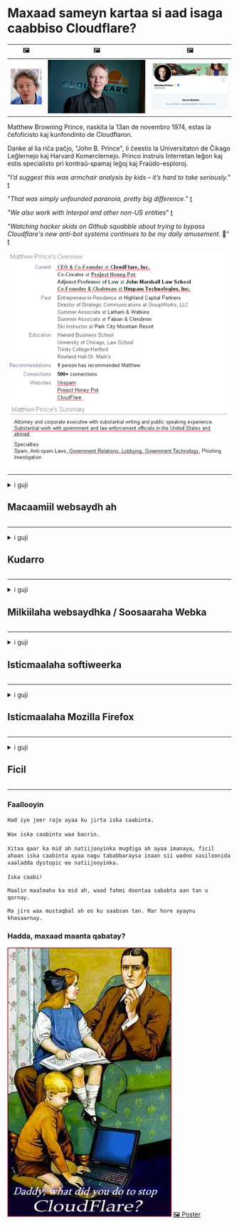 # Maxaad sameyn kartaa si aad isaga caabbiso Cloudflare?

| 🖼 | 🖼 | 🖼 |
| --- | --- | --- |
| ![](../image/matthew_prince_teen.jpg) | ![](../image/matthew_prince.jpg) | ![](../image/blockedbymatthewprince.jpg) |


Matthew Browning Prince, naskita la 13an de novembro 1974, estas la ĉefoficisto kaj kunfondinto de Cloudflaron.

Danke al lia riĉa paĉjo, "John B. Prince", li ĉeestis la Universitaton de Ĉikago Leĝlernejo kaj Harvard Komerclernejo.
Princo instruis Interretan leĝon kaj estis specialisto pri kontraŭ-spamaj leĝoj kaj Fraŭdo-esploroj.


"*I’d suggest this was armchair analysis by kids – it’s hard to take seriously.*" [t](https://www.theguardian.com/technology/2015/nov/19/cloudflare-accused-by-anonymous-helping-isis)

"*That was simply unfounded paranoia, pretty big difference.*"  [t](https://twitter.com/xxdesmus/status/992757936123359233)

"*We also work with Interpol and other non-US entities*" [t](https://twitter.com/eastdakota/status/1203028504184360960)

"*Watching hacker skids on Github squabble about trying to bypass Cloudflare's new anti-bot systems continues to be my daily amusement.* 🍿" [t](https://twitter.com/eastdakota/status/1273277839102656515)


![](../image/whoismp.jpg)

---


<details>
<summary>i guji

## Macaamiil websaydh ah
</summary>


- Haddii websaydhka aad jeceshahay uu adeegsanayo Cloudflare, u sheeg inaysan isticmaalin Cloudflare.
  - Ku guulaysiga baraha bulshada sida Facebook, Reddit, Twitter ama Mastodon wax farqi ah ma lahan. [Waxqabadka ayaa ka xoog badan hashtags.](https://twitter.com/phyzonloop/status/1274132092490862594)
  - Isku day inaad la xiriirto milkiilaha websaydhka haddii aad rabto inaad naftaada ka dhigto mid waxtar leh.

[Cloudflare ayaa yiri](https://github.com/Eloston/ungoogled-chromium/issues/783):
```
Waxaan kugula talineynaa inaad la xiriirto maamulayaasha adeegyada ama boggaga gaarka ah ee aad dhibaatada kala kulanto oo aad la wadaagto khibradaada.
```

[Haddii aadan weydiisan, milkiilaha degelku weligiis ma ogaan doono dhibaatadan.](../PEOPLE.md)

![](../image/liberapay.jpg)

[Tusaale guul leh](https://counterpartytalk.org/t/turn-off-cloudflare-on-counterparty-co-plz/164/5).<br>
Dhibaato ayaad qabtaa? [Codkaaga hada kor uqaad.](https://github.com/maraoz/maraoz.github.io/issues/1) Tusaalaha hoose.

```
Kaliya waxaad caawineysaa faafreebka shirkadaha iyo kormeerka ballaaran.
http://crimeflare.eu.org
```

```
Boggaaga internetka wuxuu ku dhexyaalaa-qarsoodiga-ku-xadgudubka-darbiga-gaarka ah ee CloudFlare.
http://crimeflare.eu.org
```

- Waqti qaado si aad u aqriso siyaasada asturnaanta bogga.
  - haddii degelku ka dambeeyo Cloudflare ama degelku adeegsanayo adeegyo ku xiran Cloudflare.

Waa inay sharraxdo waxa uu yahay "Cloudflare", oo ay weydiisato rukhsad ay kula wadaagaan xogtaada Cloudflare. Ka gaabinta in sidaas la sameeyo waxay keeni doontaa jebinta kalsoonida iyo websaydhka laga hadlayo waa in laga fogaadaa.

[Tusaalaha siyaasada asturnaanta ee la aqbali karo ayaa halkan ku taal](https://archive.is/bDlTz) ("Subprocessors" > "Entity Name")

```
Waan aqriyay siyaasadaada asturnaanta mana heli karo erayga Cloudflare.
Waan diidey inaan kula wadaago xogta haddii aad sii wadatid inaad xogteyda ku quudiso Cloudflare.
http://crimeflare.eu.org
```

Tani waa tusaale siyaasad gaar ah oo aan lahayn erayga Cloudflare.
[Liberland Jobs](https://archive.is/daKIr) [privacy policy](https://docsend.com/view/feiwyte):

![](../image/cfwontobey.jpg)

Cloudflare waxay leeyihiin siyaasadooda u gaarka ah.
[Cloudflare wuxuu jecel yahay dadka da 'yarta ah.](https://www.reddit.com/r/GamerGhazi/comments/2s64fe/be_wary_reporting_to_cloudflare/)

Waa kuwan tusaale wanaagsan oo loogu talagalay foomka is-qoritaanka websaydhka.
AFAIK, websaydh eber ah ayaa sidan sameeya. Miyaad ku kalsoon tahay iyaga?

```
Adoo gujinaya "Saxiix XYZ", waxaad ogolaatay shuruudahayaga adeegga iyo bayaanka asturnaanta.
Waxaad sidoo kale ogolaatay inaad la wadaagto xogtaada Cloudflare sidoo kale waxaad ogolaatay bayaanka asturnaanta Cloudflare.
Haddii Cloudflare ay daadato macluumaadkaaga ama aysan kuu oggolaan doonin inaad ku xirnaato adeegeyaasheena, annaga khaladkeena ma aha. [*]

[ Saxiix ] [ Waan diidanahay ]
```
[*] [PEOPLE.md](../PEOPLE.md)


- Isku day inaadan adeegsan adeegooda. Xusuusnow waxaa ku daawanaya Cloudflare.
  - ["I'm in your TLS, sniffin' your passworz"](../image/iminurtls.jpg)

- Raadi degel kale. Waxaa jira badallo iyo fursado internetka!

- Ku qanci saaxiibbadaa inay adeegsadaan Tor maalin kasta.
  - Aqoonsi la'aantu waa inay noqotaa halbeegga internetka furan!
  - [Xusuusnow in mashruuca Tor uusan necbayn mashruucan.](../HISTORY.md)

</details>

------

<details>
<summary>i guji

## Kudarro
</summary>

- Haddii biraawsarkaagu yahay Firefox, Tor Browser, ama Ungoogled Chromium isticmaal mid ka mid ah ku darrada hoose.
  - Haddii aad rabto inaad ku darto waxyaabo kale oo cusub oo cusub weydii marka hore.


| Magaca | Horumar | Taageero | Joojin Karaa | Ogeysiin karaa | Chrome |
| -------- | -------- | -------- | -------- | -------- | -------- |
| [Bloku Cloudflaron MITM-Atakon](../subfiles/addon/bcma.md) | #Addon | [ ? ](http://crimeflare.eu.org/) | **Haa**     | **Haa**     |  **Haa** |
| [Ĉu ligoj estas vundeblaj al MITM-atako?](../subfiles/addon/ismm.md) | #Addon | [ ? ](http://crimeflare.eu.org/) | Maya     | **Haa**     |  **Haa** |
| [Ĉu ĉi tiuj ligoj blokos Tor-uzanton?](../subfiles/addon/isat.md) | #Addon | [ ? ](http://crimeflare.eu.org/) | Maya     | **Haa**     |  **Haa** |
| [Block Cloudflare MITM Attack](https://trac.torproject.org/projects/tor/attachment/ticket/24351/block_cloudflare_mitm_attack-1.0.14.1-an%2Bfx.xpi)<br>[**DELETED BY TOR PROJECT**](../HISTORY.md) | nullius | [ ? ](../tool/block_cloudflare_mitm_fx), [Link](http://crimeflare.eu.org/) | **Haa**     | **Haa**     |  Maya |
| [TPRB](http://sw.nnpaefp7pkadbxxkhz2agtbv2a4g5sgo2fbmv3i7czaua354334uqqad.onion/) | Sw | [ ? ](http://sw.nnpaefp7pkadbxxkhz2agtbv2a4g5sgo2fbmv3i7czaua354334uqqad.onion/) | **Haa**     | **Haa**     |  Maya |
| [Detect Cloudflare](https://addons.mozilla.org/en-US/firefox/addon/detect-cloudflare/) | Frank Otto | [ ? ](https://github.com/traktofon/cf-detect) | Maya     | **Haa**     |  Maya |
| [True Sight](https://addons.mozilla.org/en-US/firefox/addon/detect-cloudflare-plus/) | claustromaniac | [ ? ](https://github.com/claustromaniac/detect-cloudflare-plus) | Maya     | **Haa**     |  Maya |
| [Which Cloudflare datacenter am I visiting?](https://addons.mozilla.org/en-US/firefox/addon/cf-pop/) | 依云 | [ ? ](https://github.com/lilydjwg/cf-pop) | Maya     | **Haa**     |  Maya |


- "Decentraleyes" waxay joojin kartaa isku xirka "CDNJS (Cloudflare)".
  - Waxay ka hortagtaa codsiyo badan inay gaaraan shabakadaha, waxayna u adeegtaa faylasha maxalliga ah si looga ilaaliyo goobaha inay jabaan.
  - Horumariyaha ayaa ku jawaabay: "[very concerning indeed](https://github.com/Synzvato/decentraleyes/issues/236#issuecomment-352049501)", "[widespread usage severely centralizes the web](https://github.com/Synzvato/decentraleyes/issues/251#issuecomment-366752049)"

- [Waxa kale oo aad ka saari kartaa ama ku kalsoonaan kartaa shahaadada Cloudflare ee Maamulka Shahaadada (CA).](https://www.ssl.com/how-to/remove-root-certificate-firefox/)

</details>

------

<details>
<summary>i guji

## Milkiilaha websaydhka / Soosaaraha Webka
</summary>


![](../image/word_cloudflarefree.jpg)

- Ha isticmaalin xalka Cloudflare, Muddada.
  - Waad ka fiicnaan kartaa taas, sax? [Waa tan sida looga saaro diiwaangelinta Cloudflare, qorshayaasha, bogagga, ama koontooyinka.](https://support.cloudflare.com/hc/en-us/articles/200167776-Removing-subscriptions-plans-domains-or-accounts)

| 🖼 | 🖼 |
| --- | --- |
| ![](../image/htmlalertcloudflare.jpg) | ![](../image/htmlalertcloudflare2.jpg) |

- Ma rabtaa macaamiil badan? Waad ogtahay waxa la sameeyo. Tilmaamku waa "khadka sare".
  - [Waad salaaman tahay, waxaad qortay "Waxaan u qaadaneynaa arimahaaga gaarka ah si dhab ah" laakiin waxaan helay "Error 403 Rexy Anonymous Proxy Lama ogola".](https://it.slashdot.org/story/19/02/19/0033255/stop-saying-we-take-your-privacy-and-security-seriously) Maxaad u xireysaa Tor Or VPN? Oo maxaad u xannibaysaa emayllada ku meel gaarka ah?

![](../image/anonexist.jpg)

- Isticmaalka Cloudflare waxay kordhin doontaa fursadaha go'itaanka. Soo-booqdayaashu ma geli karaan websaydhkaaga haddii server-kaagu hoos u socdo ama Cloudflare uu hoos u dhaco.
  - [Runtii miyaad u maleyneysay in Cloudflare uusan waligiis hoos u dhicin?](https://www.ibtimes.com/cloudflare-down-not-working-sites-producing-504-gateway-timeout-errors-2618008) [Another](https://twitter.com/Jedduff/status/1097875615997399040) [sample](https://twitter.com/search?f=tweets&vertical=default&q=Cloudflare%20is%20having%20problems). [Need more](../PEOPLE.md)?

![](../image/cloudflareinternalerror.jpg)

- Isticmaalka Cloudflare si aad wakiil uga dhigto "adeeggaaga API", "serverka cusbooneysiinta softiweerka" ama "RSS feed" ayaa waxyeellayn doonta macmiilkaaga. Qof macaamil ah ayaa ku soo wacay oo ku yiri "mar dambe ma isticmaali karo API-gaaga", wax fikrad ahna kama lihid waxa socda. Cloudflare ayaa si aamusnaan ah u xannibaya macmiilkaaga. Ma kula tahay inay caadi tahay?
  - Waxaa jira macmiil aqristaha akhristaha RSS iyo adeegga khadka tooska ah ee akhristaha RSS. Maxaad u faafineysaa quudinta RSS haddii aadan dadka u oggolaanayn inay isdiiwaangeliyaan?

![](../image/rssfeedovercf.jpg)

- Ma u baahan tahay shahaadada HTTPS? Adeegso "Aynu Encrypt" ama ka iibso shirkadda CA.

- Ma u baahan tahay server-ka DNS? Ma sameyn kartid server-kaaga? Sidee iyaga ku saabsan: [Hurricane Electric Free DNS](https://dns.he.net/), [Dyn.com](https://dyn.com/dns/), [1984 Hosting](https://www.1984hosting.com/), [Afraid.Org (Maamulka tirtiro koontadaada haddii aad isticmaasho TOR)](https://freedns.afraid.org/)
  - [Alternativoj al DNS](../subfiles/alternative/domaindns.md)

- Ma raadineysaa adeeg martigelin ah? Bilaash kaliya? Sidee iyaga ku saabsan: [Onion Service](http://vww6ybal4bd7szmgncyruucpgfkqahzddi37ktceo3ah7ngmcopnpyyd.onion/en/security/network-security/tor/onionservices-best-practices), [Free Web Hosting Area](https://freewha.com/), [Autistici/Inventati Web Site Hosting](https://www.autinv5q6en4gpf4.onion/services/website), [Github Pages](https://pages.github.com/), [Surge](https://surge.sh/)
  - [Beddelka Cloudflare](../subfiles/alternative/cloudflare.md)

- Ma isticmaaleysaa "Cloudflare-ipfs.com"? [Ma ogtahay in Cloudflare IPFS uu xun yahay?](../PEOPLE.md)

- Ku rakib Firewall Codsiga Webka sida OWASP iyo Fail2Ban ee server-kaaga oo si sax ah u qaabee.
  - Joojinta Tor xal maahan. Ha ku ciqaabin qof walba kaliya isticmaaleyaasha xun ee xun.

- Toosi ama ka jooji isticmaaleyaasha "Cloudflare Warp" inay marin ka helaan websaydhkaaga. Oo sabab keen hadaad awoodid.

> Liiska IP: "[Cloudflare ee xilligan IP-ga](cloudflare_inc/)"

> A: Kaliya iyaga xannib

```
server {
...
deny 173.245.48.0/20;
deny 103.21.244.0/22;
deny 103.22.200.0/22;
deny 103.31.4.0/22;
deny 141.101.64.0/18;
deny 108.162.192.0/18;
deny 190.93.240.0/20;
deny 188.114.96.0/20;
deny 197.234.240.0/22;
deny 198.41.128.0/17;
deny 162.158.0.0/15;
deny 104.16.0.0/12;
deny 172.64.0.0/13;
deny 131.0.72.0/22;
deny 2400:cb00::/32;
deny 2606:4700::/32;
deny 2803:f800::/32;
deny 2405:b500::/32;
deny 2405:8100::/32;
deny 2a06:98c0::/29;
deny 2c0f:f248::/32;
...
}
```

> B: U dariiji bogga digniinta

```
http {
...
geo $iscf {
default 0;
173.245.48.0/20 1;
103.21.244.0/22 1;
103.22.200.0/22 1;
103.31.4.0/22 1;
141.101.64.0/18 1;
108.162.192.0/18 1;
190.93.240.0/20 1;
188.114.96.0/20 1;
197.234.240.0/22 1;
198.41.128.0/17 1;
162.158.0.0/15 1;
104.16.0.0/12 1;
172.64.0.0/13 1;
131.0.72.0/22 1;
2400:cb00::/32 1;
2606:4700::/32 1;
2803:f800::/32 1;
2405:b500::/32 1;
2405:8100::/32 1;
2a06:98c0::/29 1;
2c0f:f248::/32 1;
}
...
}

server {
...
if ($iscf) {rewrite ^ https://example.com/cfwsorry.php;}
...
}

<?php
header('HTTP/1.1 406 Not Acceptable');
echo <<<CLOUDFLARED
Thank you for visiting ourwebsite.com!<br />
We are sorry, but we can't serve you because your connection is being intercepted by Cloudflare.<br />
Please read http://crimeflare.eu.org for more information.<br />
CLOUDFLARED;
die();
```

- Samee Adeegga Basasha ee 'Tor Onion' ama 'I2P' haddii aad aaminsan tahay xorriyadda oo aad soo dhaweyso isticmaaleyaasha aan la aqoon.

- Weydiiso talo lataliyayaasha kale ee shabakadda Clearnet / Tor oo samee saaxiibo aan lagaranayn!

</details>

------

<details>
<summary>i guji

## Isticmaalaha softiweerka
</summary>


- Discord ayaa adeegsanaya CloudFlare. Beddelka? Waxaan ku talinaynaa [**Briar** (Android)](https://f-droid.org/en/packages/org.briarproject.briar.android/), [Ricochet (PC)](https://ricochet.im/), [Tox + Tor (Android/PC)](https://tox.chat/download.html)
  - Briar waxaa ku jira Tor daemon sidaa darteed maahan inaad rakibato Orbot.
  - Soosaarayaasha Qwtch, Asturnaanta Furan, ayaa tirtiray mashruuca stop_cloudflare adeeggooda git ogeysiis la'aan.

- Haddii aad isticmaasho Debian GNU / Linux, ama wax soo saar ah, iska qor: [bug #831835](https://bugs.debian.org/cgi-bin/bugreport.cgi?bug=831835). Haddiise aad awoodid, ka caawi sidii loo xaqiijin lahaa balastarka, oo aad ka caawin lahayd ilaaliyaha inuu la yimaado gabagabada saxda ah haddii la aqbalayo iyo in kale.

- Had iyo jeer kugula taliya daalacashadaas.

| Magaca | Horumar | Taageero | Faallo |
| -------- | -------- | -------- | -------- |
| [Ungoogled-Chromium](https://ungoogled-software.github.io/ungoogled-chromium-binaries/) | Eloston | [ ? ](https://github.com/Eloston/ungoogled-chromium) | PC (Win, Mac, Linux)  _!Tor_ |
| [Bromite](https://www.bromite.org/fdroid) | Bromite | [ ? ](https://github.com/bromite/bromite/issues) | Android  _!Tor_ |
| [Tor Browser](https://www.torproject.org/download/) | Tor Project | [ ? ](https://support.torproject.org/) | PC (Win, Mac, Linux)  _Tor_|
| [Tor Browser Android](https://www.torproject.org/download/) | Tor Project | [ ? ](https://support.torproject.org/) | Android  _Tor_|
| [Onion Browser](https://itunes.apple.com/us/app/onion-browser/id519296448?mt=8) | Mike Tigas | [ ? ](https://github.com/OnionBrowser/OnionBrowser/issues) | Apple iOS  _Tor_|
| [GNU/Icecat](https://www.gnu.org/software/gnuzilla/) | GNU | [ ? ](https://www.gnu.org/software/gnuzilla/) | PC (Linux) |
| [IceCatMobile](https://f-droid.org/en/packages/org.gnu.icecat/) | GNU | [ ? ](https://lists.gnu.org/mailman/listinfo/bug-gnuzilla) | Android |
| [Iridium Browser](https://iridiumbrowser.de/about/) | Iridium | [ ? ](https://github.com/iridium-browser/iridium-browser/) | PC (Win, Mac, Linux, OpenBSD) |


Sirta kale ee software-ka ayaa ah mid aan dhammaystirnayn. Tani macnaheedu maaha in biraawsarka Tor uu yahay "mid hagaagsan".
Ma jiro 100% amaan ah ama 100% gaar ah internetka iyo tikniyoolajiyadda.

- Miyaadan rabin inaad isticmaasho Tor? Waxaad u adeegsan kartaa biraawsar kasta Tor daemon.
  - [Ogsoonow in mashruuca Tor uusan sidan jeclayn.](https://support.torproject.org/tbb/tbb-9/) Isticmaal Tor Browser haddii aad awoodo inaad sidaas sameyso.
- [Sida loogu isticmaalo Chromium Tor](../subfiles/chromium_tor.md)


Aynu ka hadalno waxyaabaha kale ee gaarka ah ee software-ka.

- [Haddii aad runtii u baahan tahay inaad isticmaasho Firefox, soo qaado "Firefox ESR".](https://www.mozilla.org/en-US/firefox/organizations/)
  - [Firefox - Spydo Watchdog](https://spyware.neocities.org/articles/firefox.html)
  - [Firefox way diiday hadalka hadalka, waxay mamnuucday hadalka xorta ah](https://web.archive.org/web/20200423010026/https://reclaimthenet.org/firefox-rejects-free-speech-bans-free-speech-commenting-plugin-dissenter-from-its-extensions-gallery/)
  - ["100+ codad hoos loo dhigo. Waxay umuuqataa inaad weydiisato shirkad softiweer inay ku dhegto ... softiweerka ayaamahan aad u badan."](https://old.reddit.com/r/firefox/comments/gutdiw/weve_got_work_to_do_the_mozilla_blog/fslbbb6/)
  - [Haa, waa maxay sababta Firefox ay iigu tusayso xiriiriyeyaal la kafaala qaaday barkayga URL?](https://www.reddit.com/r/firefox/comments/jybx2w/uh_why_is_firefox_showing_me_sponsored_links_in/)
  - [Mozilla - Ibliis jidhkiisa](https://digdeeper.neocities.org/ghost/mozilla.html)

- [Xusuusnow, Mozilla waxay isticmaaleysaa adeegga Cloudflare.](https://www.robtex.com/dns-lookup/www.mozilla.org) [Waxay sidoo kale u adeegsanayaan adeegga 'Cloudflare' adeegga DNS badeecadooda.](https://www.theregister.co.uk/2018/03/21/mozilla_testing_dns_encryption/)

- [Mozilla waxay si rasmi ah u diiday tikidhkan.](https://bugzilla.mozilla.org/show_bug.cgi?id=1426618)

- [Firefox Focus waa kaftan.](https://github.com/mozilla-mobile/focus-android/issues/1743) [Waxay balanqaadeen inay daminayaan telemetry laakiin way badaleen.](https://github.com/mozilla-mobile/focus-android/issues/4210)

- [Soosaaraha PaleMoon / Basilisk wuxuu jecel yahay Cloudflare.](https://github.com/mozilla-mobile/focus-android/issues/1743#issuecomment-345993097)
  - [Server Pale Moon's Archive Server ayaa jabsaday oo faafiyay furin muddo 18 Bilood ah](https://www.reddit.com/r/privacytoolsIO/comments/cc808y/pale_moons_archive_server_hacked_and_spread/)
  - Wuxuu kaloo neceb yahay dadka isticmaala Tor - "[Cadaawad ha u noqoto Tor. Waxaan u maleynayaa in bogagga badankood ay tahay inay cadaawad u muujiyaan Tor iyagoo tixgelinaya cunsuriyaddeeda aadka u saraysa.](https://github.com/yacy/yacy_search_server/issues/314#issuecomment-565932097)"

- [Waterfox waxay leedahay dhibaato "telefoonada guriga" oo daran](https://spyware.neocities.org/articles/waterfox.html)

- [Google Chrome waa basaas.](https://www.gnu.org/proprietary/malware-google.en.html)
  - [Google wuxuu muujiyaa waxqabadkaaga.](https://spyware.neocities.org/articles/chrome.html)

- [SRWare Iron wuxuu sameeyaa telefoonno aad u tiro badan oo isku xira guriga.](https://spyware.neocities.org/articles/iron.html) Waxay kaloo kuxirantahay google domains.

- [Brackers Browser liistada liiska Facebook / Twitter.](https://www.bleepingcomputer.com/news/security/facebook-twitter-trackers-whitelisted-by-brave-browser/)
  - [Waa tan arrimo dheeraad ah.](https://spyware.neocities.org/articles/brave.html)
  - [aqoonsi ku xiran binance](https://twitter.com/cryptonator1337/status/1269594587716374528)

- [Microsoft Edge wuxuu u oggolaanayaa Facebook inuu ku shaqeeyo lambarka Flash-ka gadaashiisa dhabarka isticmaalayaasha.](https://www.zdnet.com/article/microsoft-edge-lets-facebook-run-flash-code-behind-users-backs/)

- [Vivaldi ma ixtiraamto arimahaaga gaarka ah.](https://spyware.neocities.org/articles/vivaldi.html)

- [Heerka spyware Opera: Aad iyo aad u sareeya](https://spyware.neocities.org/articles/opera.html)

- Apple iOS: [Waa inaadan isticmaalin macruufka gebi ahaanba, badanaa maxaa yeelay waa khayaano.](https://www.gnu.org/proprietary/malware-apple.html)

Sidaa darteed waxaan kugula talineynaa miiska kor ku xusan oo keliya. Wax kale maahan.

</details>

------

<details>
<summary>i guji

## Isticmaalaha Mozilla Firefox
</summary>


- "Firefox Nightly" waxay u diri doontaa macluumaad heer khaldan ah server-yada Mozilla iyada oo aan la isticmaalin habka ka bixitaanka.
  - [Server Mozilla ayaa ku shubaya Cloudflare](https://www.digwebinterface.com/?hostnames=www.mozilla.org%0D%0Amozilla.cloudflare-dns.com&type=&ns=resolver&useresolver=8.8.4.4&nameservers=)

- Waa suurtagal in la mamnuuco Firefox si loogu xiro serverka Mozilla.
  - [Hagaha siyaasada-moodeellada](https://github.com/mozilla/policy-templates/blob/master/README.md)
  - Maskaxda ku hay in khiyaanadan ay joojin karto ka shaqeynta qaybta dambe maxaa yeelay Mozilla waxay jeceshahay inay naftooda caddeyso.
  - Isticmaal firewall iyo filterka DNS si aad u joojiso gebi ahaanba.

"`/distribution/policies.json`"

>     "WebsiteFilter": {
> 		"Block": [
> 		"*://*.mozilla.com/*",
> 		"*://*.mozilla.net/*",
> 		"*://*.mozilla.org/*",
> 		"*://webcompat.com/*",
> 		"*://*.firefox.com/*",
> 		"*://*.thunderbird.net/*",
> 		"*://*.cloudflare.com/*"
> 		]
>     },


- ~~Ka warbixi cayayaanka mozilla tracker, adoo u sheegaya inaysan isticmaalin Cloudflare.~~ Waxaa jiray warbixin cillad ku saabsan bugzilla. Dad badan ayaa la soo dhigay dareenkooda, si kastaba ha ahaatee cayayaanka ayaa qariyey maamulka sanadka 2018.

- Waad ka joojin kartaa DoH Firefox.
  - [Beddel bixiyaha DNS-ka ah ee Firefox](../subfiles/change-firefox-dns.md)

![](../image/firefoxdns.jpg)

- [Haddii aad jeclaan lahayd inaad isticmaasho DNS aan ISP ahayn, tixgeli adeegsiga adeegga OpenNIC Tier2 DNS ama mid ka mid ah adeegyada aan Cloudflare DNS ahayn.](https://wiki.opennic.org/start)
![](../image/opennic.jpg)
  - Ka jooji Cloudflare leh DNS. [Crimeflare DNS](../subfiles/service/publicdns.md)

- Waxaad u isticmaali kartaa Tor sida xalliyaha DNS. [Haddii aadan aheyn khabiir Tor, halkaan weydii su'aal.](https://tor.stackexchange.com/)

> **Sidee?**
> 1. Soo dejiso Tor oo ku dheji kombuyuutarkaaga.
> 2. Kudar khadkan faylka "torrc".
> DNSPort 127.0.0.1:53
> 3. Dib u bilaabi Tor.
> 4. U dhig server-kaaga DNS-ka kombuyuutarka "127.0.0.1".

</details>

------

<details>
<summary>i guji

## Ficil
</summary>


- U sheeg dadka kale ee kugu hareeraysan khataraha Cloudflare.

- [Caawi hagaajinta keydkaan.](http://crimeflare.eu.org)
  - Labada liisba, doodaha ka dhanka ah iyo faahfaahinta.

- [Diiwaangeli oo aad u muuji dadweynaha halka ay wax ka khaldan yihiin Cloudflare (iyo shirkadaha la midka ah), hubinta inaad sheegto bakhaarkan markaad sidaas sameyso](http://crimeflare.eu.org) :)

- U hel dad badan oo isticmaalaya Tor markii ugu horraysay si ay ula kulmaan shabakadda marka loo eego aragtida qaybaha kala duwan ee adduunka.

- Kooxo ku bilow, baraha bulshada iyo cimilada, oo loogu tala galay in adduunka laga xoreeyo Cloudflare.

- Meeshii ku habboon, ku xiriir kooxahaan kaydkan - tani waxay noqon kartaa goob isku dubaridka wada shaqeynta koox ahaan.

- [Bilow coof kaas oo bixin kara beddelaad aan shirkad ahayn oo macno leh Cloudflare.](../subfiles/alternative/cloudflare.md)

- Noosoo sheeg wax kasta oo beddelaad ah si aan uga caawino ugu yaraan bixinta difaac dhowr lakab ah oo ka dhan ah Cloudflare.

- Haddii aad tahay macmiil Cloudflare, deji dejintaada sirta ah, oo sug inay ku xadgudbaan.
  - [Ka dib iyaga hoos imaado eedeymaha ka-hortagga spam / asturnaanta.](https://twitter.com/thexpaw/status/1108424723233419264)

- Haddii aad ku sugan tahay Mareykanka Mareykanka oo shabakadda laga hadlayo ay tahay bangi ama xisaabiye, iskuday inaad cadaadis sharci ah ku hoos keento Sharciga Gramm – Leach – Bliley, ama Sharciga DIsabilities ee Mareykanka oo aad dib noogu soo sheegto inta aad gaarsiisay .

- Haddii websaydhku yahay goob dawladeed, iskuday inaad cadaadis sharci ah ku hoos keento Beddelka 1aad ee Dastuurka Mareykanka.

- Haddii aad tahay muwaadin Midowga Yurub ah, la xiriir websaydhka si aad ugu dirto macluumaadkaaga shakhsiyeed hoosta Xeerka Ilaalinta Xogta Guud. Haddii ay diidaan inay ku siiyaan macluumaadkaaga, taasi waa ku xadgudub sharciga.

- Shirkadaha sheegta inay ku bixiyaan adeeg degelkooda waxay isku dayaan inay ugu sheegaan inay yihiin "xayaysiis been ah" ururada ilaalinta macaamiisha iyo BBB. Shabakadaha Cloudflare waxaa u adeega adeegeyaasha Cloudflare.

- [ITU waxay soo jeedineysaa macnaha guud ee Mareykanka in Cloudflare ay bilaabeyso inay weynaato in sharciga ka dhanka ah kalsooni darada lagu soo dejiyo iyaga.](https://www.itu.int/en/ITU-T/Workshops-and-Seminars/20181218/Documents/Geoff_Huston_Presentation.pdf)

- Waa macquul in GNU GPL nooca 4 ay ka mid noqon karto qodob ka dhan ah keydinta koodhka ilaha ka dambeeya adeegan, oo looga baahan yahay dhammaan GPLv4 iyo barnaamijyada dambe ee ugu yaraan lambarka isha laga heli karo iyada oo la adeegsanayo warbaahin aan kala sooc lahayn dadka isticmaala Tor.

- [Se vi uzas Mastodon bonvolu sekvi la konton Mitigator](../subfiles/service/altlink.md).

</details>

------

### Faallooyin

```
Had iyo jeer rajo ayaa ku jirta iska caabinta.

Wax iska caabintu waa bacrin.

Xitaa qaar ka mid ah natiijooyinka mugdiga ah ayaa imanaya, ficil ahaan iska caabinta ayaa nagu tababbaraysa inaan sii wadno xasiloonida xaaladda dystopic ee natiijooyinka.

Iska caabi!
```

```
Maalin maalmaha ka mid ah, waad fahmi doontaa sababta aan tan u qornay.
```

```
Ma jiro wax mustaqbal ah oo ku saabsan tan. Mar hore ayaynu khasaarnay.
```

### Hadda, maxaad maanta qabatay?


![](../image/stopcf.jpg) [🖼 Poster](../image/poster/README.md)
